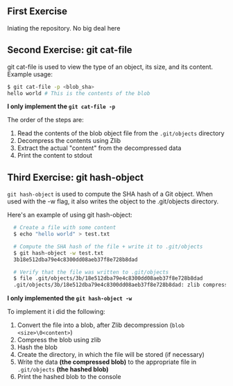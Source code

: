 ## First Exercise
Iniating the repository. No big deal here

## Second Exercise: git cat-file
git cat-file is used to view the type of an object, its size, and its content. Example usage:

```sh  
$ git cat-file -p <blob_sha>
hello world # This is the contents of the blob
```

**I only implement the `git cat-file -p`**

The order of the steps are:
1. Read the contents of the blob object file from the `.git/objects` directory
2. Decompress the contents using Zlib
3. Extract the actual "content" from the decompressed data
4. Print the content to stdout


## Third Exercise: git hash-object

`git hash-object` is used to compute the SHA hash of a Git object. When used with the -w flag, it also writes the object to the .git/objects directory.

Here's an example of using git hash-object:
```sh
  # Create a file with some content
  $ echo "hello world" > test.txt

  # Compute the SHA hash of the file + write it to .git/objects
  $ git hash-object -w test.txt
  3b18e512dba79e4c8300dd08aeb37f8e728b8dad

  # Verify that the file was written to .git/objects
  $ file .git/objects/3b/18e512dba79e4c8300dd08aeb37f8e728b8dad
  .git/objects/3b/18e512dba79e4c8300dd08aeb37f8e728b8dad: zlib compressed data
```

**I only implemented the `git hash-object -w`**

To implement it i did the following:
1. Convert the file into a blob, after Zlib decompression (`blob <size>\0<content>`)
2. Compress the blob using zlib
3. Hash the blob
4. Create the directory, in which the file will be stored (if necessary)
4. Write the data **(the compressed blob)** to the appropriate file in `.git/objects` **(the hashed blob)**
5. Print the hashed blob to the console
